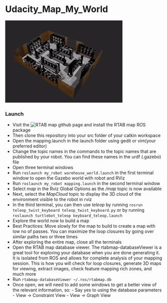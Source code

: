 # Udacity_Map_My_World

![Output](https://github.com/gonfreces/Udacity_Map_my_world/blob/master/ezgif.com-crop.gif)

### Launch

- Visit the ![RTAB map github page](https://github.com/introlab/rtabmap_ros) and install the RTAB map ROS package
- Then clone this repository into your src folder of your catkin workspace
- Open the mapping.launch in the launch folder using gedit or vim(your preferred editor)
- Change the topic names in the <arg> commands to the topic names that are published by your robot. You can find these names in the urdf (.gazebo) file
- Open three terminal windows
- Run `roslaunch my_robot warehouse_world.launch` in the first terminal window to open the Gazebo world with robot and RViz
- Run `roslaunch my_robot mapping.launch` in the second terminal window
- Select *map* in the Rviz Global Options as the */map* topic is now available
- Next, select the *MapCloud* topic to display the 3D cloud of the environment visible to the robot in rviz
- In the third terminal, you can then use *teleop* by running `rosrun teleop_twist_keyboard teleop_twist_keyboard.py` or by running `roslaunch turtlebot_teleop keyboard_teleop.launch`
- Explore the world now to build a map
- Best Practices: Move slowly for the map to build to create a map with low no of passes. You can maximize the loop closures by going over similar paths two or three times
 - After exploring the entire map, close all the terminals
 - Open the RTAB map database viewer. The rtabmap-databaseViewer is a great tool for exploring your database when you are done generating it. It is isolated from ROS and allows for complete analysis of your mapping session. This is how you will check for loop closures, generate 3D maps for viewing, extract images, check feature mapping rich zones, and much more
 - Run `rtabmap-databaseViewer ~/.ros/rtabmap.db` 
 - Once open, we will need to add some windows to get a better view of the relevant information, so:
        - Say yes to using the database parameters
        - View -> Constraint View
        - View -> Graph View 
